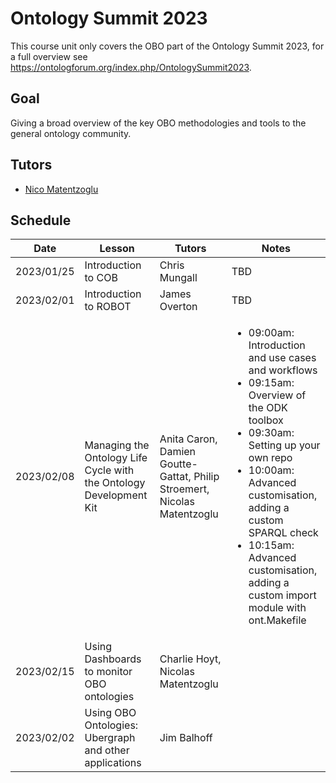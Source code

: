 # Ontology Summit 2023

This course unit only covers the OBO part of the Ontology Summit 2023, for a full overview see https://ontologforum.org/index.php/OntologySummit2023.

## Goal

Giving a broad overview of the key OBO methodologies and tools to the general ontology community.

## Tutors

- [Nico Matentzoglu](https://orcid.org/0000-0002-7356-1779)

## Schedule

| Date | Lesson | Tutors | Notes |
| ---- | ---- | ---- | ---- |
| 2023/01/25 | Introduction to COB | Chris Mungall | TBD |
| 2023/02/01 | Introduction to ROBOT | James Overton | TBD |
| 2023/02/08 | Managing the Ontology Life Cycle with the Ontology Development Kit  | Anita Caron, Damien Goutte-Gattat, Philip Stroemert, Nicolas Matentzoglu | <ul><li>09:00am: Introduction and use cases and workflows</li><li>09:15am: Overview of the ODK toolbox</li><li>09:30am: Setting up your own repo</li><li>10:00am: Advanced customisation, adding a custom SPARQL check</li><li>10:15am: Advanced customisation, adding a custom import module with ont.Makefile</li><ul>
| 2023/02/15 | Using Dashboards to monitor OBO ontologies | Charlie Hoyt, Nicolas Matentzoglu |
| 2023/02/02 | Using OBO Ontologies: Ubergraph and other applications | Jim Balhoff |

